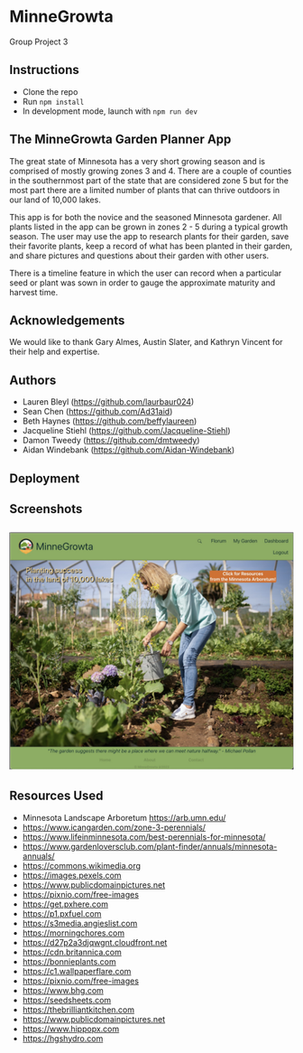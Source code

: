 # MinneGrowta

Group Project 3

## Instructions 

- Clone the repo
- Run `npm install` 
- In development mode, launch with `npm run dev`

## The MinneGrowta Garden Planner App

The great state of Minnesota has a very short growing season and is comprised of mostly growing zones 3 and 4.  There are a couple of counties in the southernmost part of the state that are considered zone 5 but for the most part there are a limited number of plants that can thrive outdoors in our land of 10,000 lakes.

This app is for both the novice and the seasoned Minnesota gardener.  All plants listed in the app can be grown in zones 2 - 5 during a typical growth season.  The user may use the app to research plants for their garden, save their favorite plants, keep a record of what has been planted in their garden, and share pictures and questions about their garden with other users.  

There is a timeline feature in which the user can record when a particular seed or plant was sown in order to gauge the approximate maturity and harvest time.


## Acknowledgements

We would like to thank Gary Almes, Austin Slater, and Kathryn Vincent for their help and expertise.

## Authors

- Lauren Bleyl (https://github.com/laurbaur024)
- Sean Chen  (https://github.com/Ad31aid)
- Beth Haynes  (https://github.com/beffylaureen)
- Jacqueline Stiehl  (https://github.com/Jacqueline-Stiehl)
- Damon Tweedy  (https://github.com/dmtweedy)
- Aidan Windebank  (https://github.com/Aidan-Windebank)

## Deployment

## Screenshots

## <img src="./client/src/images/MinneGrowtaHomePage.jpg" alt = "MinneGrowta Home page" />

## Resources Used

- Minnesota Landscape Arboretum  https://arb.umn.edu/
- https://www.icangarden.com/zone-3-perennials/
- https://www.lifeinminnesota.com/best-perennials-for-minnesota/
- https://www.gardenloversclub.com/plant-finder/annuals/minnesota-annuals/
- https://commons.wikimedia.org
- https://images.pexels.com
- https://www.publicdomainpictures.net
- https://pixnio.com/free-images
- https://get.pxhere.com
- https://p1.pxfuel.com
- https://s3media.angieslist.com
- https://morningchores.com
- https://d27p2a3djqwgnt.cloudfront.net
- https://cdn.britannica.com
- https://bonnieplants.com
- https://c1.wallpaperflare.com
- https://pixnio.com/free-images
- https://www.bhg.com
- https://seedsheets.com
- https://thebrilliantkitchen.com
- https://www.publicdomainpictures.net
- https://www.hippopx.com
- https://hgshydro.com

